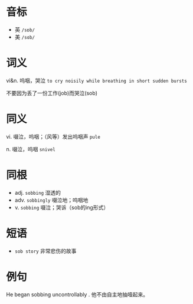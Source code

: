 # 音标

- 英 `/sɒb/`
- 美 `/sɑb/`

# 词义

vi&n. 呜咽，哭泣
`to cry noisily while breathing in short sudden bursts`



不要因为丢了一份工作(job)而哭泣(sob)

# 同义

vi. 啜泣，呜咽；（风等）发出呜咽声
`pule`

n. 啜泣，呜咽
`snivel`

# 同根

- adj. `sobbing` 湿透的
- adv. `sobbingly` 啜泣地；呜咽地
- v. `sobbing` 啜泣；哭诉（sob的ing形式）

# 短语

- `sob story` 非常悲伤的故事

# 例句

He began sobbing uncontrollably .
他不由自主地抽噎起来。


